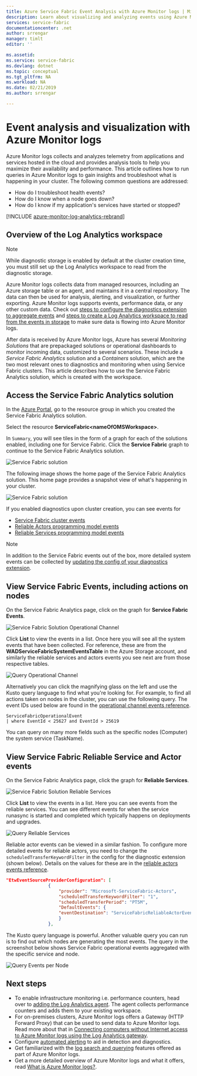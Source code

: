 ```yaml
---
title: Azure Service Fabric Event Analysis with Azure Monitor logs | Microsoft Docs
description: Learn about visualizing and analyzing events using Azure Monitor logs for monitoring and diagnostics of Azure Service Fabric clusters.
services: service-fabric
documentationcenter: .net
author: srrengar
manager: timlt
editor: ''

ms.assetid:
ms.service: service-fabric
ms.devlang: dotnet
ms.topic: conceptual
ms.tgt_pltfrm: NA
ms.workload: NA
ms.date: 02/21/2019
ms.author: srrengar

---
```


# Event analysis and visualization with Azure Monitor logs
 Azure Monitor logs collects and analyzes telemetry from applications and services hosted in the cloud and provides analysis tools to help you maximize their availability and performance. This article outlines how to run queries in Azure Monitor logs to gain insights and troubleshoot what is happening in your cluster. The following common questions are addressed:

* How do I troubleshoot health events?
* How do I know when a node goes down?
* How do I know if my application's services have started or stopped?

[!INCLUDE [azure-monitor-log-analytics-rebrand](../../includes/azure-monitor-log-analytics-rebrand.md)]

## Overview of the Log Analytics workspace

>[!NOTE] 
>While diagnostic storage is enabled by default at the cluster creation time, you must still set up the Log Analytics workspace to read from the diagnostic storage.

Azure Monitor logs collects data from managed resources, including an Azure storage table or an agent, and maintains it in a central repository. The data can then be used for analysis, alerting, and visualization, or further exporting. Azure Monitor logs supports events, performance data, or any other custom data. Check out [steps to configure the diagnostics extension to aggregate events](service-fabric-diagnostics-event-aggregation-wad.md) and [steps to create a Log Analytics workspace to read from the events in storage](service-fabric-diagnostics-oms-setup.md) to make sure data is flowing into Azure Monitor logs.

After data is received by Azure Monitor logs, Azure has several *Monitoring Solutions* that are prepackaged solutions or operational dashboards to monitor incoming data, customized to several scenarios. These include a *Service Fabric Analytics* solution and a *Containers* solution, which are the two most relevant ones to diagnostics and monitoring when using Service Fabric clusters. This article describes how to use the Service Fabric Analytics solution, which is created with the workspace.

## Access the Service Fabric Analytics solution

In the [Azure Portal](https://portal.azure.com), go to the resource group in which you created the Service Fabric Analytics solution.

Select the resource **ServiceFabric\<nameOfOMSWorkspace\>**.

In `Summary`, you will see tiles in the form of a graph for each of the solutions enabled, including one for Service Fabric. Click the **Service Fabric** graph to continue to the Service Fabric Analytics solution.

![Service Fabric solution](media/service-fabric-diagnostics-event-analysis-oms/oms_service_fabric_summary.PNG)

The following image shows the home page of the Service Fabric Analytics solution. This home page provides a snapshot view of what's happening in your cluster.

![Service Fabric solution](media/service-fabric-diagnostics-event-analysis-oms/oms_service_fabric_solution.PNG)

 If you enabled diagnostics upon cluster creation, you can see events for 

* [Service Fabric cluster events](service-fabric-diagnostics-event-generation-operational.md)
* [Reliable Actors programming model events](service-fabric-reliable-actors-diagnostics.md)
* [Reliable Services programming model events](service-fabric-reliable-services-diagnostics.md)

>[!NOTE]
>In addition to the Service Fabric events out of the box, more detailed system events can be collected by [updating the config of your diagnostics extension](service-fabric-diagnostics-event-aggregation-wad.md#log-collection-configurations).

## View Service Fabric Events, including actions on nodes

On the Service Fabric Analytics page, click on the graph for **Service Fabric Events**.

![Service Fabric Solution Operational Channel](media/service-fabric-diagnostics-event-analysis-oms/oms_service_fabric_events_selection.png)

Click **List** to view the events in a list. 
Once here you will see all the system events that have been collected. For reference, these are from the **WADServiceFabricSystemEventsTable** in the Azure Storage account, and similarly the reliable services and actors events you see next are from those respective tables.
    
![Query Operational Channel](media/service-fabric-diagnostics-event-analysis-oms/oms_service_fabric_events.png)

Alternatively you can click the magnifying glass on the left and use the Kusto query language to find what you're looking for. For example, to find all actions taken on nodes in the cluster, you can use the following query. The event IDs used below are found in the [operational channel events reference](service-fabric-diagnostics-event-generation-operational.md).

```kusto
ServiceFabricOperationalEvent
| where EventId < 25627 and EventId > 25619 
```

You can query on many more fields such as the specific nodes (Computer) the system service (TaskName).

## View Service Fabric Reliable Service and Actor events

On the Service Fabric Analytics page, click the graph for **Reliable Services**.

![Service Fabric Solution Reliable Services](media/service-fabric-diagnostics-event-analysis-oms/oms_reliable_services_events_selection.png)

Click **List** to view the events in a list. Here you can see events from the reliable services. You can see different events for when the service runasync is started and completed which typically happens on deployments and upgrades. 

![Query Reliable Services](media/service-fabric-diagnostics-event-analysis-oms/oms_reliable_service_events.png)

Reliable actor events can be viewed in a similar fashion. To configure more detailed events for reliable actors, you need to change the `scheduledTransferKeywordFilter` in the config for the diagnostic extension (shown below). Details on the values for these are in the [reliable actors events reference](service-fabric-reliable-actors-diagnostics.md#keywords).

```json
"EtwEventSourceProviderConfiguration": [
                {
                    "provider": "Microsoft-ServiceFabric-Actors",
                    "scheduledTransferKeywordFilter": "1",
                    "scheduledTransferPeriod": "PT5M",
                    "DefaultEvents": {
                    "eventDestination": "ServiceFabricReliableActorEventTable"
                    }
                },
```

The Kusto query language is powerful. Another valuable query you can run is to find out which nodes are generating the most events. The query in the screenshot below shows Service Fabric operational events aggregated with the specific service and node.

![Query Events per Node](media/service-fabric-diagnostics-event-analysis-oms/oms_kusto_query.png)

## Next steps

* To enable infrastructure monitoring i.e. performance counters, head over to [adding the Log Analytics agent](service-fabric-diagnostics-oms-agent.md). The agent collects performance counters and adds them to your existing workspace.
* For on-premises clusters, Azure Monitor logs offers a Gateway (HTTP Forward Proxy) that can be used to send data to Azure Monitor logs. Read more about that in [Connecting computers without Internet access to Azure Monitor logs using the Log Analytics gateway](../azure-monitor/platform/gateway.md).
* Configure  [automated alerting](../log-analytics/log-analytics-alerts.md) to aid in detection and diagnostics.
* Get familiarized with the [log search and querying](../log-analytics/log-analytics-log-searches.md) features offered as part of Azure Monitor logs.
* Get a more detailed overview of Azure Monitor logs and what it offers, read [What is Azure Monitor logs?](../operations-management-suite/operations-management-suite-overview.md).

